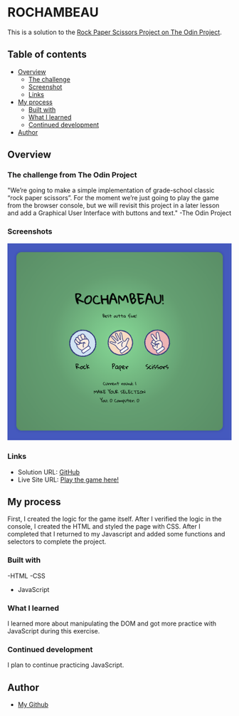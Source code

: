 # ROCHAMBEAU

This is a solution to the [Rock Paper Scissors Project on The Odin Project](https://www.theodinproject.com/lessons/foundations-rock-paper-scissors).

## Table of contents

- [Overview](#overview)
  - [The challenge](#the-challenge)
  - [Screenshot](#screenshot)
  - [Links](#links)
- [My process](#my-process)
  - [Built with](#built-with)
  - [What I learned](#what-i-learned)
  - [Continued development](#continued-development)
- [Author](#author)

## Overview

### The challenge from The Odin Project

"We’re going to make a simple implementation of grade-school classic “rock paper scissors”. For the moment we’re just going to play the game from the browser console, but we will revisit this project in a later lesson and add a Graphical User Interface with buttons and text."
  -The Odin Project     

### Screenshots

![Rochambeau](img/rochambeau-screenshot.png)

### Links

- Solution URL: [GitHub](https://github.com/micamash/rochambeau)
- Live Site URL: [Play the game here!](https://micamash.github.io/rochambeau/)

## My process

First, I created the logic for the game itself. After I verified the logic in the console, I created the HTML and styled the page with CSS. After I completed that I returned to my Javascript and added some functions and selectors to complete the project.

### Built with

-HTML
-CSS
- JavaScript

### What I learned

I learned more about manipulating the DOM and got more practice with JavaScript during this exercise.

### Continued development

I plan to continue practicing JavaScript.

## Author

- [My Github](https://github.com/micamash/)
